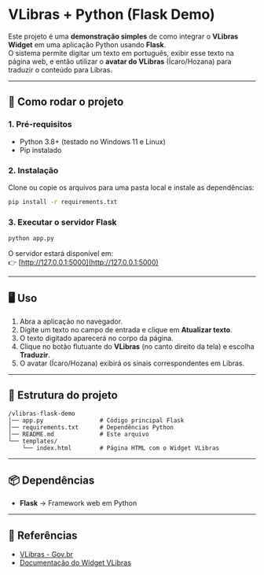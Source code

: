 # VLibras + Python (Flask Demo)

Este projeto é uma **demonstração simples** de como integrar o **VLibras Widget** em uma aplicação Python usando **Flask**.  
O sistema permite digitar um texto em português, exibir esse texto na página web, e então utilizar o **avatar do VLibras** (Ícaro/Hozana) para traduzir o conteúdo para Libras.

---

## 🚀 Como rodar o projeto

### 1. Pré-requisitos
- Python 3.8+ (testado no Windows 11 e Linux)
- Pip instalado

### 2. Instalação
Clone ou copie os arquivos para uma pasta local e instale as dependências:

```bash
pip install -r requirements.txt
```

### 3. Executar o servidor Flask
```bash
python app.py
```

O servidor estará disponível em:  
👉 [http://127.0.0.1:5000](http://127.0.0.1:5000)

---

## 🖥️ Uso
1. Abra a aplicação no navegador.  
2. Digite um texto no campo de entrada e clique em **Atualizar texto**.  
3. O texto digitado aparecerá no corpo da página.  
4. Clique no botão flutuante do **VLibras** (no canto direito da tela) e escolha **Traduzir**.  
5. O avatar (Ícaro/Hozana) exibirá os sinais correspondentes em Libras.

---

## 📂 Estrutura do projeto
```
/vlibras-flask-demo
│── app.py                # Código principal Flask
│── requirements.txt      # Dependências Python
│── README.md             # Este arquivo
└── templates/
    └── index.html        # Página HTML com o Widget VLibras
```

---

## 📦 Dependências
- **Flask** → Framework web em Python

---

## 🔗 Referências
- [VLibras - Gov.br](https://www.gov.br/governodigital/pt-br/vlibras)  
- [Documentação do Widget VLibras](https://www.gov.br/governodigital/pt-br/vlibras/desenvolvedores)  
